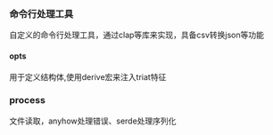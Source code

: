 ### 命令行处理工具
自定义的命令行处理工具，通过clap等库来实现，具备csv转换json等功能
#### opts
用于定义结构体,使用derive宏来注入triat特征
### process
文件读取，anyhow处理错误、serde处理序列化